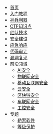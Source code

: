 <!-- _navbar.md -->

* [首页](/)
* [入门教程](/getting-started/)
* [神兵利器](/tools/)
* [CTF知识点](/ctf/) 
* [红队技术]()
* [安全建设]()
* [应急响应](/)
* [代码审计](/code-audit/)
* [漏洞复现](/vulnerabilities/)
* 前沿领域
  * [AI安全]()
  * [物联网安全]()
  * [移动互联网安全]()
  * [云安全]()
  * [区块链安全]()
  * [车联网安全]()
  * [工控安全]()    
* 专题
  * [勒索软件](/ransomware/)
  * [等级保护]()

